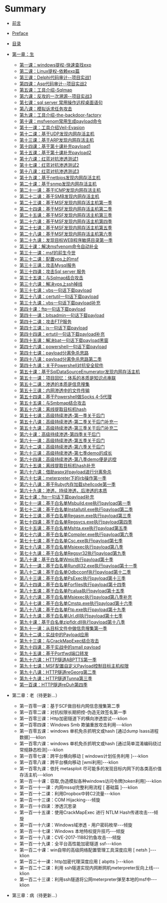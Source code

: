 # Summary

* [前言](README.md)
* [Preface](README_EN.md)
* [目录](Contents.md)
* [第一章：生](Contents.md)
    * [第一课：windows提权-快速查找exp](Chapter1/1_windows提权-快速查找exp.md)
    * [第二课：Linux提权-依赖exp篇](Chapter1/2_Linux提权-依赖exp篇.md)  
    * [第三课：Delphi代码审计--项目实战1](Chapter1/3_Delphi代码审计--项目实战1.md)  
    * [第四课：Asp代码审计--项目实战2](Chapter1/4_Asp代码审计--项目实战2.md)  
    * [第五课：工具介绍-Sqlmap](Chapter1/5_工具介绍-Sqlmap.md)  
    * [第六课：反攻的一次溯源--项目实战3](Chapter1/6_反攻的一次溯源--项目实战3.md)  
    * [第七课：sql server 常用操作远程桌面语句](Chapter1/7_sqlServer常用操作远程桌面语句.md)  
    * [第八课：模拟诉求任务攻击](Chapter1/8_模拟诉求任务攻击.md)  
    * [第九课：工具介绍-the-backdoor-factory](Chapter1/9_工具介绍-the-backdoor-factory.md)  
    * [第十课：msfvenom常用生成payload命令](Chapter1/10_msfvenom常用生成payload命令.md)
    * [第十一课：工具介绍Veil-Evasion](Chapter1/11_工具介绍Veil-Evasion.md)  
    * [第十二课：基于UDP发现内网存活主机](Chapter1/12_基于UDP发现内网存活主机.md)  
    * [第十三课：基于ARP发现内网存活主机](Chapter1/13_基于ARP发现内网存活主机.md)  
    * [第十四课：基于第十课补充payload1](Chapter1/14_基于第十课补充payload1.md)  
    * [第十五课：基于第十课补充payload2](Chapter1/15_基于第十课补充payload2.md)  
    * [第十六课：红蓝对抗渗透测试1](Chapter1/16_红蓝对抗渗透测试1.md)  
    * [第十七课：红蓝对抗渗透测试2](Chapter1/17_红蓝对抗渗透测试2.md)  
    * [第十八课：红蓝对抗渗透测试3](Chapter1/18_红蓝对抗渗透测试3.md)  
    * [第十九课：基于netbios发现内网存活主机](Chapter1/19_基于netbios发现内网存活主机.md)  
    * [第二十课：基于snmp发现内网存活主机](Chapter1/20_基于snmp发现内网存活主机.md)
    * [第二十一课：基于ICMP发现内网存活主机](Chapter1/21-30/21_基于ICMP发现内网存活主机.md)  
    * [第二十二课：基于SMB发现内网存活主机](Chapter1/21-30/22_基于SMB发现内网存活主机.md)  
    * [第二十三课：基于MSF发现内网存活主机第一季](Chapter1/21-30/23_基于MSF发现内网存活主机第一季.md)  
    * [第二十四课：基于MSF发现内网存活主机第二季](Chapter1/21-30/24_基于MSF发现内网存活主机第二季.md)  
    * [第二十五课：基于MSF发现内网存活主机第三季 ](Chapter1/21-30/25_基于MSF发现内网存活主机第三季.md)  
    * [第二十六课：基于MSF发现内网存活主机第四季](Chapter1/21-30/26_基于MSF发现内网存活主机第四季.md)  
    * [第二十七课：基于MSF发现内网存活主机第五季 ](Chapter1/21-30/27_基于MSF发现内网存活主机第五季.md)  
    * [第二十八课：基于MSF发现内网存活主机第六季](Chapter1/21-30/28_基于MSF发现内网存活主机第六季.md)  
    * [第二十九课：发现目标WEB程序敏感目录第一季](Chapter1/21-30/29_发现目标WEB程序敏感目录第一季.md)  
    * [第三十课：解决msfvenom命令自动补全](Chapter1/21-30/30_解决msfvenom命令自动补全.md)
    * [第三十一课：msf的前生今世](Chapter1/31_msf的前生今世.md)  
    * [第三十二课：配置vps上的msf](Chapter1/32_配置vps上的msf.md)
    * [第三十三课：攻击Mysql服务](Chapter1/33_攻击Mysql服务.md)  
    * [第三十四课：攻击Sql server 服务](Chapter1/34_攻击SqlServer服务.md)  
    * [第三十五课：与Sqlmap结合攻击](Chapter1/35_与Sqlmap结合攻击.md)  
    * [第三十六课：解决vps上ssh掉线](Chapter1/36_解决vps上ssh掉线.md)  
    * [第三十七课：vbs一句话下载payload](Chapter1/37_vbs一句话下载payload.md)  
    * [第三十八课：certutil一句话下载payload](Chapter1/38_certutil一句话下载payload.md)  
    * [第三十九课：vbs一句话下载payload补充](Chapter1/39_vbs一句话下载payload补充.md)  
    * [第四十课：ftp一句话下载payload](Chapter1/40_ftp一句话下载payload.md)
    * [第四十一课：bitsadmin一句话下载payload](Chapter1/41_bitsadmin一句话下载payload.md)  
    * [第四十二课：攻击FTP服务](Chapter1/42_攻击FTP服务.md)  
    * [第四十三课：js一句话下载payload](Chapter1/43_js一句话下载payload.md)  
    * [第四十四课：ertutil一句话下载payload补充](Chapter1/44_ertutil一句话下载payload补充.md)  
    * [第四十五课：解决bat一句话下载payload黑窗](Chapter1/45_解决bat一句话下载payload黑窗.md)  
    * [第四十六课：powershell一句话下载payload](Chapter1/46_powershell一句话下载payload.md)  
    * [第四十七课：payload分离免杀思路](Chapter1/47_payload分离免杀思路.md)  
    * [第四十八课：payload分离免杀思路第二季](Chapter1/48_payload分离免杀思路第二季.md)  
    * [第四十九课：关于Powershell对抗安全软件](Chapter1/49_关于Powershell对抗安全软件.md)  
    * [第五十课：基于SqlDataSourceEnumerator发现内网存活主机](Chapter1/50_基于SqlDataSourceEnumerator发现内网存活主机.md)
    * [第五十一课：项目回忆：体系的本质是知识点串联](Chapter1/51_项目回忆：体系的本质是知识点串联.md)  
    * [第五十二课：渗透的本质是信息搜集](Chapter1/52_渗透的本质是信息搜集.md)  
    * [第五十三课：内网渗透中的文件传输](Chapter1/53_内网渗透中的文件传输.md)  
    * [第五十四课：基于Powershell做Socks 4-5代理](Chapter1/54_基于Powershell做Socks4-5代理.md)  
    * [第五十五课：与Smbmap结合攻击](Chapter1/55_与Smbmap结合攻击.md)  
    * [第五十六课：离线提取目标机hash](Chapter1/56_离线提取目标机hash.md)  
    * [第五十七课：高级持续渗透-第一季关于后门](Chapter1/57_高级持续渗透-第一季关于后门.md)  
    * [第五十八课：高级持续渗透-第二季关于后门补充一](Chapter1/58_高级持续渗透-第二季关于后门补充一.md)  
    * [第五十九课：高级持续渗透-第三季关于后门补充二](Chapter1/59_高级持续渗透-第三季关于后门补充二.md)  
    * [第六十课：高级持续渗透-第四季关于后门](Chapter1/60_高级持续渗透-第四季关于后门.md)
    * [第六十一课：高级持续渗透-第五季关于后门](Chapter1/61-70/61_高级持续渗透-第五季关于后门.md)  
    * [第六十二课：高级持续渗透-第六季关于后门](Chapter1/61-70/62_高级持续渗透-第六季关于后门.md)  
    * [第六十三课：高级持续渗透-第七季demo的成长](Chapter1/61-70/63_高级持续渗透-第七季demo的成长.md)  
    * [第六十四课：高级持续渗透-第八季demo便是远控](Chapter1/61-70/64_高级持续渗透-第八季demo便是远控.md)  
    * [第六十五课：离线提取目标机hash补充](Chapter1/61-70/65_离线提取目标机hash补充.md)  
    * [第六十六课：借助aspx对payload进行分离免杀](Chapter1/61-70/66_借助aspx对payload进行分离免杀.md)  
    * [第六十七课：meterpreter下的irb操作第一季](Chapter1/61-70/67_meterpreter下的irb操作第一季.md)  
    * [第六十八课：基于Ruby内存加载shellcode第一季](Chapter1/61-70/68_基于Ruby内存加载shellcode第一季.md)  
    * [第六十九课：渗透，持续渗透，后渗透的本质](Chapter1/61-70/69_渗透-持续渗透-后渗透的本质.md)  
    * [第七十课：ftp一句话下载payload补充](Chapter1/61-70/70_ftp一句话下载payload补充.md)
    * [第七十一课：基于白名单Msbuild.exe执行payload第一季](Chapter1/71-80/71_基于白名单Msbuild.exe执行payload第一季.md)  
    * [第七十二课：基于白名单Installutil.exe执行payload第二季](Chapter1/71-80/72_基于白名单Installutil.exe执行payload第二季.md)  
    * [第七十三课：基于白名单Regasm.exe执行payload第三季](Chapter1/71-80/73_基于白名单Regasm.exe执行payload第三季.md)  
    * [第七十四课：基于白名单Regsvcs.exe执行payload第四季 ](Chapter1/71-80/74_基于白名单regsvcs.exe执行payload第四季.md)  
    * [第七十五课：基于白名单Mshta.exe执行payload第五季](Chapter1/71-80/75_基于白名单Mshta.exe执行payload第五季.md)  
    * [第七十六课：基于白名单Compiler.exe执行payload第六季](Chapter1/71-80/76_基于白名单Compiler.exe执行payload第六季.md)  
    * [第七十七课：基于白名单Csc.exe执行payload第七季](Chapter1/71-80/77_基于白名单Csc.exe执行payload第七季.md)  
    * [第七十八课：基于白名单Msiexec执行payload第八季](Chapter1/71-80/78_基于白名单Msiexec执行payload第八季.md)  
    * [第七十九课：基于白名单Regsvr32执行payload第九季](Chapter1/71-80/79_基于白名单Regsvr32执行payload第九季.md)  
    * [第八十课：基于白名单Wmic执行payload第十季](Chapter1/71-80/80_基于白名单Wmic执行payload第十季.md)
    * [第八十一课：基于白名单Rundll32.exe执行payload第十一季](Chapter1/81-90/81_基于白名单Rundll32.exe执行payload第十一季.md)  
    * [第八十二课：基于白名单Odbcconf执行payload第十二季](Chapter1/81-90/82_基于白名单Odbcconf执行payload第十二季.md)  
    * [第八十三课：基于白名单PsExec执行payload第十三季 ](Chapter1/81-90/83_基于白名单PsExec执行payload第十三季.md)  
    * [第八十四课：基于白名单Forfiles执行payload第十四季](Chapter1/81-90/84_基于白名单Forfiles执行payload第十四季.md)  
    * [第八十五课：基于白名单Pcalua执行payload第十五季](Chapter1/81-90/85_基于白名单Pcalua执行payload第十五季.md)  
    * [第八十六课：基于白名单Msiexec执行payload第八季补充](Chapter1/81-90/86_基于白名单Msiexec执行payload第八季补充.md)  
    * [第八十七课：基于白名单Cmstp.exe执行payload第十六季](Chapter1/81-90/87_基于白名单Cmstp.exe执行payload第十六季.md)  
    * [第八十八课：基于白名单Ftp.exe执行payload第十九季](Chapter1/81-90/88_基于白名单Ftp.exe执行payload第十九季.md)  
    * [第八十九课：基于白名单Url.dll执行payload第十七季](Chapter1/81-90/89_基于白名单Url.dll执行payload第十七季.md)  
    * [第九十课：基于白名单zipfldr.dll执行payload第十八季](Chapter1/81-90/90_基于白名单zipfldr.dll执行payload第十八季.md)
    * [第九十一课：从目标文件中做信息搜集第一季](Chapter1/91-100/91_从目标文件中做信息搜集第一季.md)  
    * [第九十二课：实战中的Payload应用](Chapter1/91-100/92_实战中的Payload应用.md)  
    * [第九十三课：与CrackMapExec结合攻击](Chapter1/91-100/93_与CrackMapExec结合攻击.md)  
    * [第九十四课：基于实战中的small payload](Chapter1/91-100/94_基于实战中的small-payload.md)  
    * [第九十五课：基于Portfwd端口转发](Chapter1/91-100/95_基于Portfwd端口转发.md)  
    * [第九十六课：HTTP隧道ABPTTS第一季](Chapter1/91-100/96_HTTP隧道ABPTTS第一季.md)  
    * [第九十七课：MSF配置自定义Payload控制目标主机权限](Chapter1/91-100/97_MSF配置自定义Payload控制目标主机权限.md)  
    * [第九十八课：HTTP隧道reGeorg第二季](Chapter1/91-100/98_HTTP隧道reGeorg第二季.md)  
    * [第九十九课：HTTP隧道Tunna第三季](Chapter1/91-100/99_HTTP隧道Tunna第三季.md)  
    * [第一百课：HTTP隧道reDuh第四季](Chapter1/91-100/100_HTTP隧道reDuh第四季.md)
* 第二章：老（待更新...）
    * 第一百零一课：基于SCF做目标内网信息搜集第二季
    * 第一百零二课：对抗权限长期把控-伪造无效签名第一季
    * 第一百零三课：Http加密隧道下的横向渗透尝试---klion
    * 第一百零四课：Windows Smb 欺骗重放攻击利用---klion
    * 第一百零五课：windows 单机免杀抓明文或hash [通过dump lsass进程数据]---klion
    * 第一百零六课：windows 单机免杀抓明文或hash [通过简单混淆编码绕过常规静态检测]---klion
    * 第一百零七课：跨平台横向移动 [ windows计划任务利用 ]---klion
    * 第一百零八课：跨平台横向移动 [wmi利用]---klion
    * 第一百零九课：依托 metasploit 尽可能多的发现目标内网下的各类高价值存活主机---klion
    * 第一百一十课：窃取,伪造模拟各种windows访问令牌[token利用]---klion
    * 第一百一十一课：内网mssql完整利用流程 [ 基础篇 ]---klion
    * 第一百一十二课：利用Dropbox中转C2流量---klion
    * 第一百一十三课：COM Hijacking---倾旋
    * 第一百一十四课：渗透沉思录
    * 第一百一十五课：使用CrackMapExec 进行 NTLM Hash传递攻击---倾旋
    * 第一百一十六课：Windows域渗透 - 用户密码枚举---倾旋
    * 第一百一十七课：Windows 本地特权提升技巧---倾旋
    * 第一百一十八课：CVE-2017-11882钓鱼攻击---倾旋
    * 第一百一十九课：全平台高性能加密隧道 ssf---klion
    * 第一百二十课：win自带的高级网络配置管理工具深度应用 [ netsh ]---klion
    * 第一百二十一课：http加密代理深度应用 [ abptts ]---klion
    * 第一百二十二课：利用 ssh隧道实现内网断网机meterpreter反向上线---klion
    * 第一百二十三课：利用ssh隧道将公网meterpreter弹至本地的msf中---klion

* 第三章：病（待更新...）
